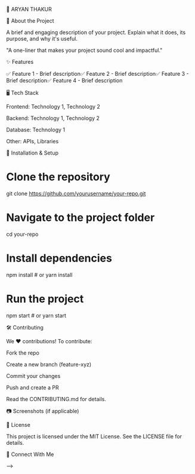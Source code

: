 
🚀 ARYAN THAKUR






📌 About the Project

A brief and engaging description of your project. Explain what it does, its purpose, and why it's useful.

"A one-liner that makes your project sound cool and impactful."

✨ Features

✅ Feature 1 - Brief description✅ Feature 2 - Brief description✅ Feature 3 - Brief description✅ Feature 4 - Brief description

🖥️ Tech Stack

Frontend: Technology 1, Technology 2

Backend: Technology 1, Technology 2

Database: Technology 1

Other: APIs, Libraries

🚀 Installation & Setup

# Clone the repository
git clone https://github.com/yourusername/your-repo.git

# Navigate to the project folder
cd your-repo

# Install dependencies
npm install  # or yarn install

# Run the project
npm start  # or yarn start

🛠️ Contributing

We ❤️ contributions! To contribute:

Fork the repo

Create a new branch (feature-xyz)

Commit your changes

Push and create a PR

Read the CONTRIBUTING.md for details.

📷 Screenshots (if applicable)



📜 License

This project is licensed under the MIT License. See the LICENSE file for details.

💬 Connect With Me




-->
